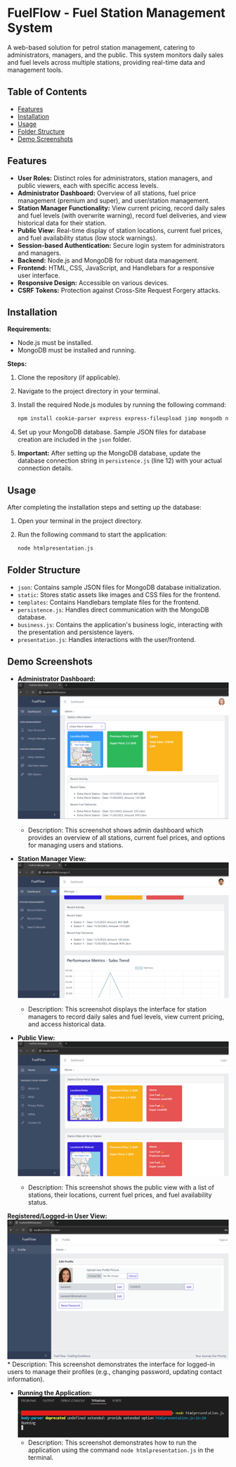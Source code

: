 # FuelFlow - Fuel Station Management System

A web-based solution for petrol station management, catering to administrators, managers, and the public. This system monitors daily sales and fuel levels across multiple stations, providing real-time data and management tools.

## Table of Contents

-   [Features](#features)
-   [Installation](#installation)
-   [Usage](#usage)
-   [Folder Structure](#folder-structure)
-   [Demo Screenshots](#demo-screenshots)

## Features

*   **User Roles:** Distinct roles for administrators, station managers, and public viewers, each with specific access levels.
*   **Administrator Dashboard:** Overview of all stations, fuel price management (premium and super), and user/station management.
*   **Station Manager Functionality:** View current pricing, record daily sales and fuel levels (with overwrite warning), record fuel deliveries, and view historical data for their station.
*   **Public View:** Real-time display of station locations, current fuel prices, and fuel availability status (low stock warnings).
*   **Session-based Authentication:** Secure login system for administrators and managers.
*   **Backend:** Node.js and MongoDB for robust data management.
*   **Frontend:** HTML, CSS, JavaScript, and Handlebars for a responsive user interface.
*   **Responsive Design:** Accessible on various devices.
*   **CSRF Tokens:** Protection against Cross-Site Request Forgery attacks.

## Installation

**Requirements:**

*   Node.js must be installed.
*   MongoDB must be installed and running.

**Steps:**

1.  Clone the repository (if applicable).
2.  Navigate to the project directory in your terminal.
3.  Install the required Node.js modules by running the following command:

    ```bash
    npm install cookie-parser express express-fileupload jimp mongodb nodemailer sharp
    ```

4.  Set up your MongoDB database. Sample JSON files for database creation are included in the `json` folder.
5.  **Important:** After setting up the MongoDB database, update the database connection string in `persistence.js` (line 12) with your actual connection details.

## Usage

After completing the installation steps and setting up the database:

1.  Open your terminal in the project directory.
2.  Run the following command to start the application:

    ```bash
    node htmlpresentation.js
    ```

## Folder Structure

*   `json`: Contains sample JSON files for MongoDB database initialization.
*   `static`: Stores static assets like images and CSS files for the frontend.
*   `templates`: Contains Handlebars template files for the frontend.
*   `persistence.js`: Handles direct communication with the MongoDB database.
*   `business.js`: Contains the application's business logic, interacting with the presentation and persistence layers.
*   `presentation.js`: Handles interactions with the user/frontend.


## Demo Screenshots

*   **Administrator Dashboard:**
    ![Administrator Dashboard](screenshots/admin_view.png)
    *   Description: This screenshot shows admin dashboard which provides an overview of all stations, current fuel prices, and options for managing users and stations.

*   **Station Manager View:**
    ![Station Manager View](screenshots/manager_view.png)
    *   Description: This screenshot displays the interface for station managers to record daily sales and fuel levels, view current pricing, and access historical data.

*   **Public View:**
    ![Public View](screenshots/public_view.png)
    *   Description: This screenshot shows the public view with a list of stations, their locations, current fuel prices, and fuel availability status.

**Registered/Logged-in User View:**
    ![Registered User View](screenshots/registered_users_view.png)
    *   Description: This screenshot demonstrates the interface for logged-in users to manage their profiles (e.g., changing password, updating contact information).

*   **Running the Application:**
    ![Running FuelFlow](screenshots/run.png)
    *   Description: This screenshot demonstrates how to run the application using the command `node htmlpresentation.js` in the terminal.
